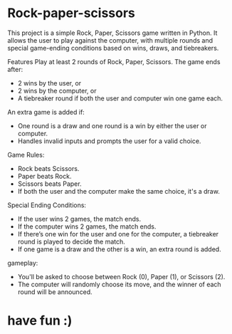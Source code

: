 # Rock-paper-scissors
This project is a simple Rock, Paper, Scissors game written in Python. It allows the user to play against the computer, with multiple rounds and special game-ending conditions based on wins, draws, and tiebreakers.

Features
Play at least 2 rounds of Rock, Paper, Scissors.
The game ends after:

- 2 wins by the user, or
- 2 wins by the computer, or
- A tiebreaker round if both the user and computer win one game each.

An extra game is added if:
- One round is a draw and one round is a win by either the user or computer.
- Handles invalid inputs and prompts the user for a valid choice.

Game Rules:

- Rock beats Scissors.
- Paper beats Rock.
- Scissors beats Paper.
- If both the user and the computer make the same choice, it's a draw.

Special Ending Conditions:

- If the user wins 2 games, the match ends.
- If the computer wins 2 games, the match ends.
- If there’s one win for the user and one for the computer, a tiebreaker round is played to decide the match.
- If one game is a draw and the other is a win, an extra round is added.

gameplay:
- You'll be asked to choose between Rock (0), Paper (1), or Scissors (2).
- The computer will randomly choose its move, and the winner of each round will be announced.

 # have fun :)
